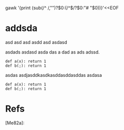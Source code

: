 gawk '{print (sub(/^    /,"")?$0:(/^$/?$0:"# "$0))}'<<EOF

# addsda


asd asd asd asdd asd asdasd

asdads
asdasd asda das a dad as ads adssd.

    def a(x): return 1
    def b(;): return 1

asdas asdjasddkasdkasddasddasddas asdasa

    def a(x): return 1
    def b(;): return 1

# Refs

[Me82a]: 
